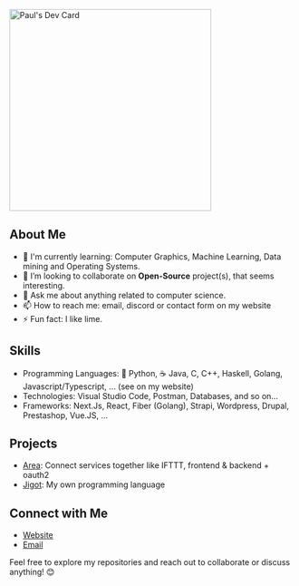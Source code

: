<a href="https://app.daily.dev/limeal"><img src="https://api.daily.dev/devcards/v2/vKR2UlAcYciyPNdyM0UHQ.png?r=aep&type=default" width="356" alt="Paul's Dev Card"/></a>

## About Me
- 🌱 I'm currently learning: Computer Graphics, Machine Learning, Data mining and Operating Systems.
- 👯 I’m looking to collaborate on **Open-Source** project(s), that seems interesting.
- 💬 Ask me about anything related to computer science.
- 📫 How to reach me: email, discord or contact form on my website
- ⚡ Fun fact: I like lime.

## Skills
- Programming Languages: 🐍 Python, ☕ Java, C, C++, Haskell, Golang, Javascript/Typescript, ... (see on my website)
- Technologies: Visual Studio Code, Postman, Databases, and so on...
- Frameworks: Next.Js, React, Fiber (Golang), Strapi, Wordpress, Drupal, Prestashop, Vue.JS, ...

## Projects
- [Area](https://github.com/limeal/area): Connect services together like IFTTT, frontend & backend + oauth2
- [Jigot](https://github.com/limeal/jigot): My own programming language

## Connect with Me
- [Website](https://limeal.fr)
- [Email](contact@limeal.mozmail.com)

Feel free to explore my repositories and reach out to collaborate or discuss anything! 😊
